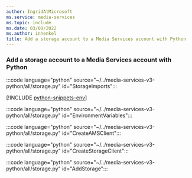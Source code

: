 ```yaml
---
author: IngridAtMicrosoft
ms.service: media-services
ms.topic: include
ms.date: 03/08/2022
ms.author: inhenkel
title: Add a storage account to a Media Services account with Python
---
```


### Add a storage account to a Media Services account with Python

:::code language="python" source="~/../media-services-v3-python/all/storage.py" id="StorageImports":::

[!INCLUDE [python-snippets-env](python-snippets-env.md)]

:::code language="python" source="~/../media-services-v3-python/all/storage.py" id="EnvironmentVariables":::

:::code language="python" source="~/../media-services-v3-python/all/storage.py" id="CreateAMSClient":::

:::code language="python" source="~/../media-services-v3-python/all/storage.py" id="CreateStorageClient":::

:::code language="python" source="~/../media-services-v3-python/all/storage.py" id="AddStorage":::
